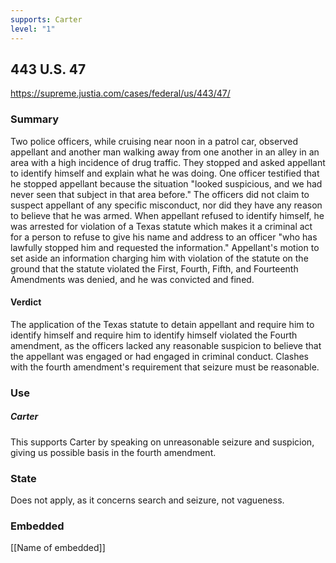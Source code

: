 ```yaml
---
supports: Carter
level: "1"
---
```

## 443 U.S. 47

https://supreme.justia.com/cases/federal/us/443/47/

### Summary
Two police officers, while cruising near noon in a patrol car, observed appellant and another man walking away from one another in an alley in an area with a high incidence of drug traffic. They stopped and asked appellant to identify himself and explain what he was doing. One officer testified that he stopped appellant because the situation "looked suspicious, and we had never seen that subject in that area before." The officers did not claim to suspect appellant of any specific misconduct, nor did they have any reason to believe that he was armed. When appellant refused to identify himself, he was arrested for violation of a Texas statute which makes it a criminal act for a person to refuse to give his name and address to an officer "who has lawfully stopped him and requested the information." Appellant's motion to set aside an information charging him with violation of the statute on the ground that the statute violated the First, Fourth, Fifth, and Fourteenth Amendments was denied, and he was convicted and fined.

#### Verdict
The application of the Texas statute to detain appellant and require him to identify himself and require him to identify himself violated the Fourth amendment, as the officers lacked any reasonable suspicion to believe that the appellant was engaged or had engaged in criminal conduct. Clashes with the fourth amendment's requirement that seizure must be reasonable.
### Use

##### Carter
This supports Carter by speaking on unreasonable seizure and suspicion, giving us possible basis in the fourth amendment.
### State
Does not apply, as it concerns search and seizure, not vagueness.

### Embedded

[[Name of embedded]]